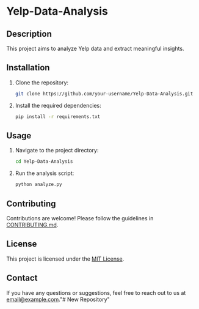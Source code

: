 # Yelp-Data-Analysis
## Description
This project aims to analyze Yelp data and extract meaningful insights.

## Installation
1. Clone the repository:
    ```bash
    git clone https://github.com/your-username/Yelp-Data-Analysis.git
    ```
2. Install the required dependencies:
    ```bash
    pip install -r requirements.txt
    ```

## Usage
1. Navigate to the project directory:
    ```bash
    cd Yelp-Data-Analysis
    ```
2. Run the analysis script:
    ```bash
    python analyze.py
    ```

## Contributing
Contributions are welcome! Please follow the guidelines in [CONTRIBUTING.md](CONTRIBUTING.md).

## License
This project is licensed under the [MIT License](LICENSE).

## Contact
If you have any questions or suggestions, feel free to reach out to us at [email@example.com](mailto:email@example.com)."# New Repository" 
